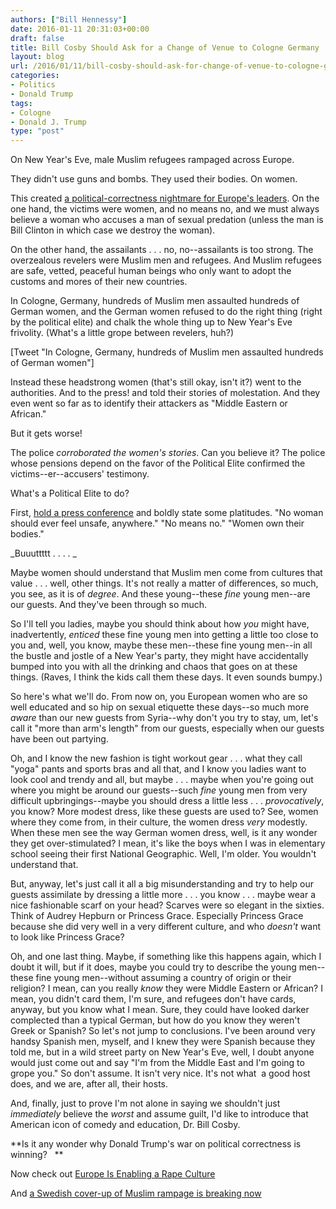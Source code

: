 ```yaml
---
authors: ["Bill Hennessy"]
date: 2016-01-11 20:31:03+00:00
draft: false
title: Bill Cosby Should Ask for a Change of Venue to Cologne Germany
layout: blog
url: /2016/01/11/bill-cosby-should-ask-for-change-of-venue-to-cologne-germany/
categories:
- Politics
- Donald Trump
tags:
- Cologne
- Donald J. Trump
type: "post"
---
```


On New Year's Eve, male Muslim refugees rampaged across Europe.

They didn't use guns and bombs. They used their bodies. On women.

This created [a political-correctness nightmare for Europe's leaders](https://www.wsj.com/articles/new-years-eve-assaults-put-heat-on-germanys-angela-merkel-1452474250). On the one hand, the victims were women, and no means no, and we must always believe a woman who accuses a man of sexual predation (unless the man is Bill Clinton in which case we destroy the woman).

On the other hand, the assailants . . . no, no--assailants is too strong. The overzealous revelers were Muslim men and refugees. And Muslim refugees are safe, vetted, peaceful human beings who only want to adopt the customs and mores of their new countries.

In Cologne, Germany, hundreds of Muslim men assaulted hundreds of German women, and the German women refused to do the right thing (right by the political elite) and chalk the whole thing up to New Year's Eve frivolity. (What's a little grope between revelers, huh?)

[Tweet "In Cologne, Germany, hundreds of Muslim men assaulted hundreds of German women"]

Instead these headstrong women (that's still okay, isn't it?) went to the authorities. And to the press! and told their stories of molestation. And they even went so far as to identify their attackers as "Middle Eastern or African."

But it gets worse!

The police _corroborated the women's stories_. Can you believe it? The police whose pensions depend on the favor of the Political Elite confirmed the victims--er--accusers' testimony.

What's a Political Elite to do?

First, [hold a press conference](https://www.frontpagemag.com/fpm/261380/cologne-mayor-victims-migrant-sex-assaults-you-robert-spencer) and boldly state some platitudes. "No woman should ever feel unsafe, anywhere." "No means no." "Women own their bodies."

_Buuuttttt . . . . _

Maybe women should understand that Muslim men come from cultures that value . . . well, other things. It's not really a matter of differences, so much, you see, as it is of _degree_. And these young--these _fine_ young men--are our guests. And they've been through so much.

So I'll tell you ladies, maybe you should think about how _you_ might have, inadvertently, _enticed_ these fine young men into getting a little too close to you and, well, you know, maybe these men--these fine young men--in all the bustle and jostle of a New Year's party, they might have accidentally bumped into you with all the drinking and chaos that goes on at these things. (Raves, I think the kids call them these days. It even sounds bumpy.)

So here's what we'll do. From now on, you European women who are so well educated and so hip on sexual etiquette these days--so much more _aware_ than our new guests from Syria--why don't you try to stay, um, let's call it "more than arm's length" from our guests, especially when our guests have been out partying.

Oh, and I know the new fashion is tight workout gear . . . what they call "yoga" pants and sports bras and all that, and I know you ladies want to look cool and trendy and all, but maybe . . . maybe when you're going out where you might be around our guests--such _fine_ young men from very difficult upbringings--maybe you should dress a little less . . . _provocatively_, you know? More modest dress, like these guests are used to? See, women where they come from, in their culture, the women dress _very_ modestly. When these men see the way German women dress, well, is it any wonder they get over-stimulated? I mean, it's like the boys when I was in elementary school seeing their first National Geographic. Well, I'm older. You wouldn't understand that.

But, anyway, let's just call it all a big misunderstanding and try to help our guests assimilate by dressing a little more . . . you know . . . maybe wear a nice fashionable scarf on your head? Scarves were so elegant in the sixties. Think of Audrey Hepburn or Princess Grace. Especially Princess Grace because she did very well in a very different culture, and who _doesn't_ want to look like Princess Grace?

Oh, and one last thing. Maybe, if something like this happens again, which I doubt it will, but if it does, maybe you could try to describe the young men--these fine young men--without assuming a country of origin or their religion? I mean, can you really _know_ they were Middle Eastern or African? I mean, you didn't card them, I'm sure, and refugees don't have cards, anyway, but you know what I mean. Sure, they could have looked darker complected than a typical German, but how do you know they weren't Greek or Spanish? So let's not jump to conclusions. I've been around very handsy Spanish men, myself, and I knew they were Spanish because they told me, but in a wild street party on New Year's Eve, well, I doubt anyone would just come out and say "I'm from the Middle East and I'm going to grope you." So don't assume. It isn't very nice. It's not what  a good host does, and we are, after all, their hosts.

And, finally, just to prove I'm not alone in saying we shouldn't just _immediately_ believe the _worst_ and assume guilt, I'd like to introduce that American icon of comedy and education, Dr. Bill Cosby.

**Is it any wonder why Donald Trump's war on political correctness is winning?   **

Now check out [Europe Is Enabling a Rape Culture](https://nypost.com/2016/01/10/europe-is-enabling-a-rape-culture/)

And [a Swedish cover-up of Muslim rampage is breaking now](https://www.zerohedge.com/news/2016-01-11/massive-coverup-exposed-sweden-media-cops-hid-migrant-sex-attacks)
